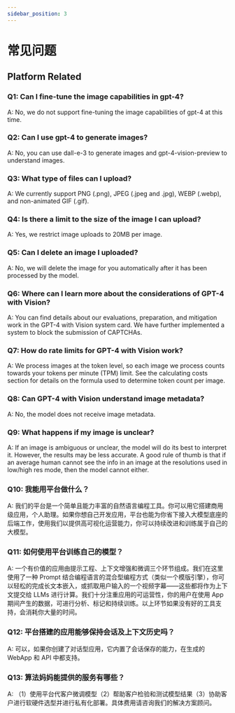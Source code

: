 ```yaml
---
sidebar_position: 3
---
```


# 常见问题
## Platform Related
### Q1: Can I fine-tune the image capabilities in gpt-4?
A: No, we do not support fine-tuning the image capabilities of gpt-4 at this time.

### Q2: Can I use gpt-4 to generate images?
A: No, you can use dall-e-3 to generate images and gpt-4-vision-preview to understand images.

### Q3: What type of files can I upload?
A: We currently support PNG (.png), JPEG (.jpeg and .jpg), WEBP (.webp), and non-animated GIF (.gif).

### Q4: Is there a limit to the size of the image I can upload?
A: Yes, we restrict image uploads to 20MB per image.

### Q5: Can I delete an image I uploaded?
A: No, we will delete the image for you automatically after it has been processed by the model.

### Q6: Where can I learn more about the considerations of GPT-4 with Vision?
A: You can find details about our evaluations, preparation, and mitigation work in the GPT-4 with Vision system card. We have further implemented a system to block the submission of CAPTCHAs.

### Q7: How do rate limits for GPT-4 with Vision work?
A: We process images at the token level, so each image we process counts towards your tokens per minute (TPM) limit. See the calculating costs section for details on the formula used to determine token count per image.

### Q8: Can GPT-4 with Vision understand image metadata?
A: No, the model does not receive image metadata.

### Q9: What happens if my image is unclear?
A: If an image is ambiguous or unclear, the model will do its best to interpret it. However, the results may be less accurate. A good rule of thumb is that if an average human cannot see the info in an image at the resolutions used in low/high res mode, then the model cannot either.

### Q10: 我能用平台做什么？
A: 我们的平台是一个简单且能力丰富的自然语言编程工具。你可以用它搭建商用级应用，个人助理。如果你想自己开发应用，平台也能为你省下接入大模型底座的后端工作，使用我们以提供高可视化运营能力，你可以持续改进和训练属于自己的大模型。

### Q11: 如何使用平台训练自己的模型？
A: 一个有价值的应用由提示工程、上下文增强和微调三个环节组成。我们在这里使用了一种 Prompt 结合编程语言的混合型编程方式（类似一个模版引擎），你可以轻松的完成长文本嵌入，或抓取用户输入的一个视频字幕——这些都将作为上下文提交给 LLMs 进行计算。我们十分注重应用的可运营性，你的用户在使用 App 期间产生的数据，可进行分析、标记和持续训练。以上环节如果没有好的工具支持，会消耗你大量的时间。

### Q12: 平台搭建的应用能够保持会话及上下文历史吗？
A: 可以，如果你创建了对话型应用，它内置了会话保存的能力，在生成的 WebApp 和 API 中都支持。

### Q13: 算法妈妈能提供的服务有哪些？
A: （1）使用平台代客户微调模型（2）帮助客户检验和测试模型结果（3）协助客户进行软硬件选型并进行私有化部署。具体费用请咨询我们的解决方案顾问。